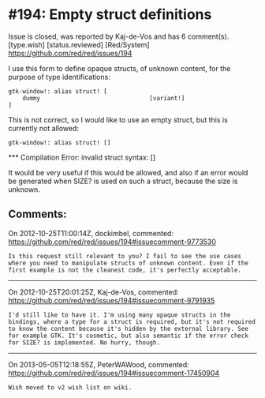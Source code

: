 
#194: Empty struct definitions
================================================================================
Issue is closed, was reported by Kaj-de-Vos and has 6 comment(s).
[type.wish] [status.reviewed] [Red/System]
<https://github.com/red/red/issues/194>

I use this form to define opaque structs, of unknown content, for the purpose of type identifications:

```
gtk-window!: alias struct! [
    dummy                               [variant!]
]
```

This is not correct, so I would like to use an empty struct, but this is currently not allowed:

```
gtk-window!: alias struct! []
```

**\* Compilation Error: invalid struct syntax: []

It would be very useful if this would be allowed, and also if an error would be generated when SIZE? is used on such a struct, because the size is unknown.



Comments:
--------------------------------------------------------------------------------

On 2012-10-25T11:00:14Z, dockimbel, commented:
<https://github.com/red/red/issues/194#issuecomment-9773530>

    Is this request still relevant to you? I fail to see the use cases where you need to manipulate structs of unknown content. Even if the first example is not the cleanest code, it's perfectly acceptable.

--------------------------------------------------------------------------------

On 2012-10-25T20:01:25Z, Kaj-de-Vos, commented:
<https://github.com/red/red/issues/194#issuecomment-9791935>

    I'd still like to have it. I'm using many opaque structs in the bindings, where a type for a struct is required, but it's not required to know the content because it's hidden by the external library. See for example GTK. It's cosmetic, but also semantic if the error check for SIZE? is implemented. No hurry, though.

--------------------------------------------------------------------------------

On 2013-05-05T12:18:55Z, PeterWAWood, commented:
<https://github.com/red/red/issues/194#issuecomment-17450904>

    Wish moved to v2 wish list on wiki.

